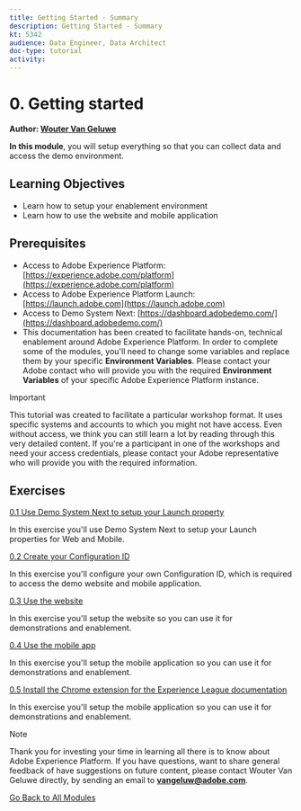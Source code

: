 ```yaml
---
title: Getting Started - Summary
description: Getting Started - Summary
kt: 5342
audience: Data Engineer, Data Architect
doc-type: tutorial
activity: 
---
```


# 0. Getting started

**Author: [Wouter Van Geluwe](https://www.linkedin.com/in/woutervangeluwe/)**

**In this module**, you will setup everything so that you can collect data and access the demo environment.

## Learning Objectives

- Learn how to setup your enablement environment
- Learn how to use the website and mobile application

## Prerequisites

- Access to Adobe Experience Platform: [https://experience.adobe.com/platform](https://experience.adobe.com/platform)
- Access to Adobe Experience Platform Launch: [https://launch.adobe.com](https://launch.adobe.com)
- Access to Demo System Next: [https://dashboard.adobedemo.com/](https://dashboard.adobedemo.com/)
- This documentation has been created to facilitate hands-on, technical enablement around Adobe Experience Platform. In order to complete some of the modules, you'll need to change some variables and replace them by your specific **Environment Variables**. Please contact your Adobe contact who will provide you with the required **Environment Variables** of your specific Adobe Experience Platform instance.

>[!IMPORTANT] 
>
>This tutorial was created to facilitate a particular workshop format. It uses specific systems and accounts to which you might not have access. Even without access, we think you can still learn a lot by reading through this very detailed content. If you're a participant in one of the workshops and need your access credentials, please contact your Adobe representative who will provide you with the required information.


## Exercises

[0.1 Use Demo System Next to setup your Launch property](./ex1.md)

In this exercise you'll use Demo System Next to setup your Launch properties for Web and Mobile.

[0.2 Create your Configuration ID](./ex2.md)

In this exercise you'll configure your own Configuration ID, which is required to access the demo website and mobile application.

[0.3 Use the website](./ex3.md)

In this exercise you'll setup the website so you can use it for demonstrations and enablement.

[0.4 Use the mobile app](./ex4.md)

In this exercise you'll setup the mobile application so you can use it for demonstrations and enablement.

[0.5 Install the Chrome extension for the Experience League documentation](./ex5.md)

In this exercise you'll setup the mobile application so you can use it for demonstrations and enablement.

>[!NOTE]
>
>Thank you for investing your time in learning all there is to know about Adobe Experience Platform. If you have questions, want to share general feedback of have suggestions on future content, please contact Wouter Van Geluwe directly, by sending an email to **vangeluw@adobe.com**.

[Go Back to All Modules](../../README.md)
